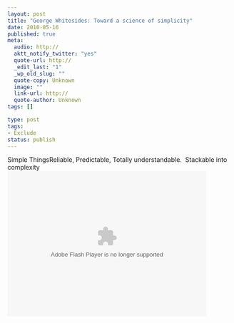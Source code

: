 ```yaml
---
layout: post
title: "George Whitesides: Toward a science of simplicity"
date: 2010-05-16
published: true
meta:
  audio: http://
  aktt_notify_twitter: "yes"
  quote-url: http://
  _edit_last: "1"
  _wp_old_slug: ""
  quote-copy: Unknown
  image: ""
  link-url: http://
  quote-author: Unknown
tags: []

type: post
tags:
- Exclude
status: publish
---
```

Simple ThingsReliable, Predictable, Totally understandable.  Stackable into complexity<object height="326" width="446"><param name="movie" value="http://video.ted.com/assets/player/swf/EmbedPlayer.swf" /><param name="allowFullScreen" value="true" /><param name="allowScriptAccess" value="always" /><param name="wmode" value="transparent" /><param name="bgColor" value="#ffffff" /> <param name="flashvars" value="vu=http://video.ted.com/talks/dynamic/GeorgeWhitesides_2010-medium.flv&su=http://images.ted.com/images/ted/tedindex/embed-posters/GeorgeWhitesides-2010.embed_thumbnail.jpg&vw=432&vh=240&ap=0&ti=845&introDuration=15330&adDuration=4000&postAdDuration=830&adKeys=talk=george_whitesides_toward_a_science_of_simplicity;year=2010;theme=the_creative_spark;theme=what_s_next_in_tech;theme=tales_of_invention;theme=medicine_without_borders;theme=technology_history_and_destiny;theme=inspired_by_nature;theme=design_like_you_give_a_damn;event=TED2010;&preAdTag=tconf.ted/embed;tile=1;sz=512x288;" /><embed allowfullscreen="true" src="http://video.ted.com/assets/player/swf/EmbedPlayer.swf" allowscriptaccess="always" wmode="transparent" type="application/x-shockwave-flash" height="326" flashvars="vu=http://video.ted.com/talks/dynamic/GeorgeWhitesides_2010-medium.flv&su=http://images.ted.com/images/ted/tedindex/embed-posters/GeorgeWhitesides-2010.embed_thumbnail.jpg&vw=432&vh=240&ap=0&ti=845&introDuration=15330&adDuration=4000&postAdDuration=830&adKeys=talk=george_whitesides_toward_a_science_of_simplicity;year=2010;theme=the_creative_spark;theme=what_s_next_in_tech;theme=tales_of_invention;theme=medicine_without_borders;theme=technology_history_and_destiny;theme=inspired_by_nature;theme=design_like_you_give_a_damn;event=TED2010;" pluginspace="http://www.macromedia.com/go/getflashplayer" width="446" bgcolor="#ffffff"></embed></object>
